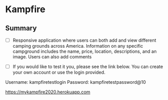 # Kampfire

## Summary

* [ ] Responsive application where users can both add and view different camping grounds across America.
Information on any specific campground includes the name, price, location, descriptions, and an image.
Users can also add comments

* [ ] If you would like to test it you, please see the link below. You can create your own account or use the login provided.

Username: kampfiretestlogin
Password: kampfiretestpassword@10

https://mykampfire2020.herokuapp.com
